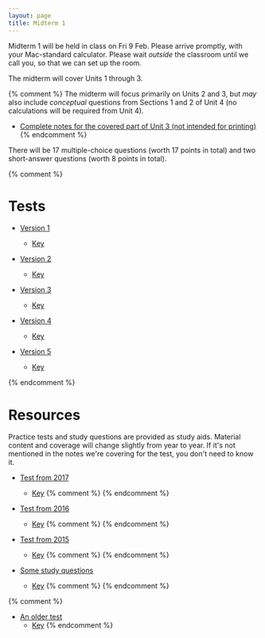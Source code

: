 ```yaml
---
layout: page
title: Midterm 1
---
```


Midterm 1 will be held in class on Fri 9 Feb. Please arrive promptly, with your Mac-standard calculator. Please wait _outside_ the classroom until we call you, so that we can set up the room.

The midterm will cover Units 1 through 3. 

{% comment %} 
The midterm will focus primarily on Units 2 and 3, but _may_ also include _conceptual_ questions from Sections 1 and 2 of Unit 4 (no calculations will be required from Unit 4).

* [Complete notes for the covered part of Unit 3 (not intended for printing)](/materials/structure_prelim.complete.pdf)
{% endcomment %} 

There will be 17 multiple-choice questions (worth 17 points in total) and two short-answer questions (worth 8 points in total).

{% comment %} 
# Tests

* [Version 1](materials/midterm1.1.test.pdf)
    * [Key](materials/midterm1.1.key.pdf)

* [Version 2](materials/midterm1.2.test.pdf)
    * [Key](materials/midterm1.2.key.pdf)

* [Version 3](materials/midterm1.3.test.pdf)
    * [Key](materials/midterm1.3.key.pdf)

* [Version 4](materials/midterm1.4.test.pdf)
    * [Key](materials/midterm1.4.key.pdf)

* [Version 5](materials/midterm1.5.test.pdf)
    * [Key](materials/midterm1.5.key.pdf)

{% endcomment %} 

# Resources

Practice tests and study questions are provided as study aids. Material content and coverage will change slightly from year to year. If it's not mentioned in the notes we're covering for the test, you don't need to know it.

* [Test from 2017](materials/2017/midterm1.1.test.pdf)
    * [Key](materials/2017/midterm1.1.key.pdf)
{% comment %} 
{% endcomment %} 

* [Test from 2016](materials/2016/midterm1.1.test.pdf)
    * [Key](materials/2016/midterm1.1.key.pdf)
{% comment %} 
{% endcomment %} 

* [Test from 2015](http://lalashan.mcmaster.ca/3SS/midterm1.1.test.pdf)
  * [Key](http://lalashan.mcmaster.ca/3SS/midterm1.1.key.pdf)
{% comment %} 
{% endcomment %} 

* [Some study questions](http://lalashan.mcmaster.ca/3SS/2014/midterm1sq.test.pdf)
  * [Key](http://lalashan.mcmaster.ca/3SS/2014/midterm1sq.key.pdf)
{% comment %} 
{% endcomment %} 

{% comment %} 
* [An older test](http://lalashan.mcmaster.ca/3SS/2015/midterm13.test.pdf)
  * [Key](http://lalashan.mcmaster.ca/3SS/2015/midterm13.key.pdf)
{% endcomment %} 
